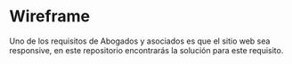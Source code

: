 # Wireframe
Uno de los requisitos de Abogados y asociados es que el sitio web sea responsive, en este repositorio encontrarás la solución para este requisito.
